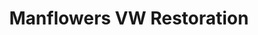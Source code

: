 ---
title: "Manflowers VW Restoration"
url: /evesham/manflowers-vw-restoration/
shop: Autowerkstatt
---